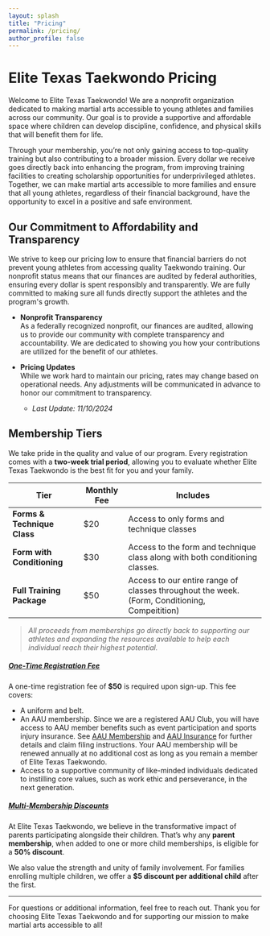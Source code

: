 ```yaml
---
layout: splash
title: "Pricing"
permalink: /pricing/
author_profile: false
---
```


# Elite Texas Taekwondo Pricing

Welcome to Elite Texas Taekwondo! We are a nonprofit organization dedicated to making martial arts accessible to young athletes and families across our community. Our goal is to provide a supportive and affordable space where children can develop discipline, confidence, and physical skills that will benefit them for life. 

Through your membership, you’re not only gaining access to top-quality training but also contributing to a broader mission. Every dollar we receive goes directly back into enhancing the program, from improving training facilities to creating scholarship opportunities for underprivileged athletes. Together, we can make martial arts accessible to more families and ensure that all young athletes, regardless of their financial background, have the opportunity to excel in a positive and safe environment.

## Our Commitment to Affordability and Transparency

We strive to keep our pricing low to ensure that financial barriers do not prevent young athletes from accessing quality Taekwondo training. Our nonprofit status means that our finances are audited by federal authorities, ensuring every dollar is spent responsibly and transparently. We are fully committed to making sure all funds directly support the athletes and the program's growth.

* **Nonprofit Transparency**  
  As a federally recognized nonprofit, our finances are audited, allowing us to provide our community with complete transparency and accountability. We are dedicated to showing you how your contributions are utilized for the benefit of our athletes.

* **Pricing Updates**  
  While we work hard to maintain our pricing, rates may change based on operational needs. Any adjustments will be communicated in advance to honor our commitment to transparency.
  - *Last Update: 11/10/2024*

## Membership Tiers

We take pride in the quality and value of our program. Every registration comes with a **two-week trial period**, allowing you to evaluate whether Elite Texas Taekwondo is the best fit for you and your family.

| Tier                       | Monthly Fee | Includes                                                                                        | 
|----------------------------|-------------|-------------------------------------------------------------------------------------------------|
| **Forms & Technique Class**| $20         | Access to only forms and technique classes                                                      |
| **Form with Conditioning** | $30         | Access to the form and technique class along with both conditioning classes.                    |
| **Full Training Package**  | $50         | Access to our entire range of classes throughout the week. (Form, Conditioning, Compeitition)   |

> *All proceeds from memberships go directly back to supporting our athletes and expanding the resources available to help each individual reach their highest potential.*

##### <u>One-Time Registration Fee</u>

A one-time registration fee of **$50** is required upon sign-up. This fee covers:

- A uniform and belt.
- An AAU membership. Since we are a registered AAU Club, you will have access to AAU member benefits such as event participation and sports injury insurance. See [AAU Membership](https://aausports.org/Membership) and [AAU Insurance](https://aausports.org/Insurance) for further details and claim filing instructions. Your AAU membership will be renewed annually at no additional cost as long as you remain a member of Elite Texas Taekwondo.
- Access to a supportive community of like-minded individuals dedicated to instilling core values, such as work ethic and perseverance, in the next generation.

##### <u>Multi-Membership Discounts</u>

At Elite Texas Taekwondo, we believe in the transformative impact of parents participating alongside their children. That’s why any **parent membership**, when added to one or more child memberships, is eligible for a **50% discount**.

We also value the strength and unity of family involvement. For families enrolling multiple children, we offer a **$5 discount per additional child** after the first.

---

For questions or additional information, feel free to reach out. Thank you for choosing Elite Texas Taekwondo and for supporting our mission to make martial arts accessible to all!